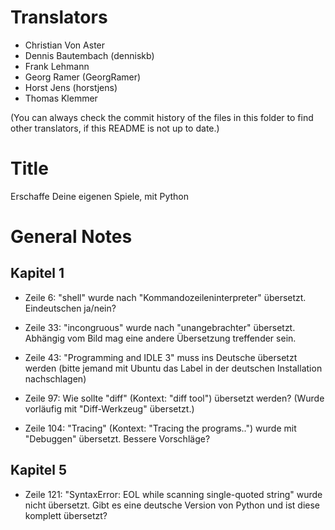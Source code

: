 Translators
===========

- Christian Von Aster
- Dennis Bautembach (denniskb)
- Frank Lehmann
- Georg Ramer (GeorgRamer)
- Horst Jens (horstjens)
- Thomas Klemmer

(You can always check the commit history of the files in this folder to find other translators, if this README is not up to date.)

Title
=====

Erschaffe Deine eigenen Spiele, mit Python

General Notes
=============

Kapitel 1
---------

- Zeile 6: "shell" wurde nach "Kommandozeileninterpreter" übersetzt. Eindeutschen ja/nein?

- Zeile 33: "incongruous" wurde nach "unangebrachter" übersetzt. Abhängig vom Bild mag eine andere Übersetzung treffender sein.

- Zeile 43: "Programming and IDLE 3" muss ins Deutsche übersetzt werden (bitte jemand mit Ubuntu das Label in der deutschen Installation nachschlagen)

- Zeile 97: Wie sollte "diff" (Kontext: "diff tool") übersetzt werden? (Wurde vorläufig mit "Diff-Werkzeug" übersetzt.)

- Zeile 104: "Tracing" (Kontext: "Tracing the programs..") wurde mit "Debuggen" übersetzt. Bessere Vorschläge?

Kapitel 5
---------

- Zeile 121: "SyntaxError: EOL while scanning single-quoted string" wurde nicht übersetzt. Gibt es eine deutsche Version von Python und ist diese komplett übersetzt?